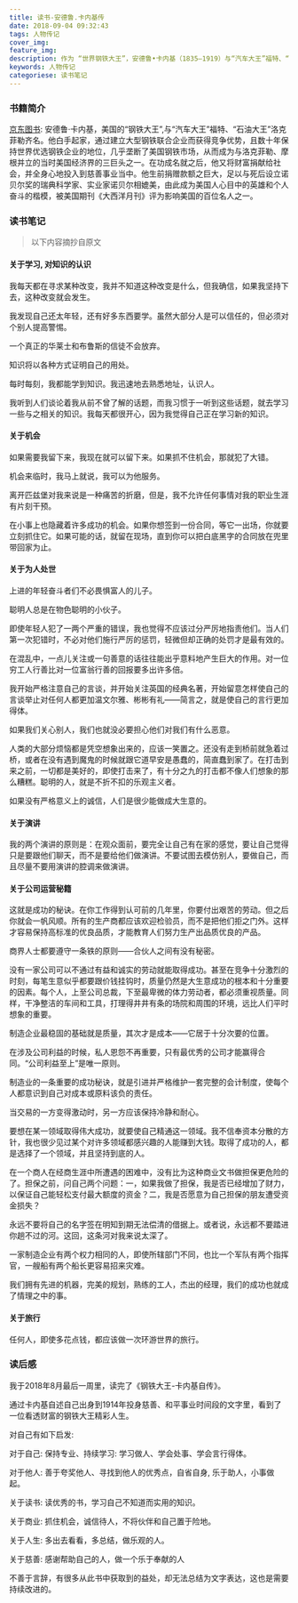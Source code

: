 ```yaml
---
title: 读书-安德鲁.卡内基传
date: 2018-09-04 09:32:43
tags: 人物传记
cover_img:
feature_img:
description: 作为 “世界钢铁大王”，安德鲁•卡内基（1835—1919）与“汽车大王”福特、“石油大王”洛克菲勒齐名。在这部自传中，卡内基讲述了一个苏格兰穷小子的成功历程。他建立起庞大的产业，积累起巨大的财富，然后又主动地、有条不紊地把所有的财富奉献给社会，用于建立公益基金，建造公共图书馆、博物馆、音乐厅等。 卡内基用他一生的丰富经历，向正在奋斗的年轻人、向事业有成的企业家、向关心社会的慈善家提出了各种有益的建议。这部自传的可贵之处还在于字里行间洋溢着的对亲人、朋友、工人阶层和家乡的爱，读来令人动容。 本书另附41幅插图，从个人成长、工作经历、婚姻生活、慈善事业、休闲娱乐等方面展示了“钢铁大王”安德鲁•卡内基有血有肉的传奇人生。
keywords: 人物传记
categoriese: 读书笔记
---
```


### 书籍简介
[京东图书](https://item.jd.com/31976943132.html): 安德鲁·卡内基，美国的“钢铁大王”,与“汽车大王”福特、“石油大王”洛克菲勒齐名。他白手起家，通过建立大型钢铁联合企业而获得竞争优势，且数十年保持世界优选钢铁企业的地位，几乎垄断了美国钢铁市场，从而成为与洛克菲勒、摩根并立的当时美国经济界的三巨头之一。在功成名就之后，他又将财富捐献给社会，并全身心地投入到慈善事业当中。他生前捐赠款额之巨大，足以与死后设立诺贝尔奖的瑞典科学家、实业家诺贝尔相媲美，由此成为美国人心目中的英雄和个人奋斗的楷模，被美国期刊《大西洋月刊》评为影响美国的百位名人之一。


### 读书笔记
> 以下内容摘抄自原文

#### 关于学习, 对知识的认识
我每天都在寻求某种改变，我并不知道这种改变是什么，但我确信，如果我坚持下去，这种改变就会发生。

我发现自己还太年轻，还有好多东西要学。虽然大部分人是可以信任的，但必须对个别人提高警惕。

一个真正的华莱士和布鲁斯的信徒不会放弃。

知识将以各种方式证明自己的用处。

每时每刻，我都能学到知识。我迅速地去熟悉地址，认识人。

我听到人们谈论着我从前不曾了解的话题，而我习惯于一听到这些话题，就去学习一些与之相关的知识。我每天都很开心，因为我觉得自己正在学习新的知识。

#### 关于机会
如果需要我留下来，我现在就可以留下来。如果抓不住机会，那就犯了大错。

机会来临时，我马上就说，我可以为他服务。

离开匹兹堡对我来说是一种痛苦的折磨，但是，我不允许任何事情对我的职业生涯有片刻干预。

在小事上也隐藏着许多成功的机会。如果你想签到一份合同，等它一出场，你就要立刻抓住它。如果可能的话，就留在现场，直到你可以把白底黑字的合同放在兜里带回家为止。

#### 关于为人处世
上进的年轻奋斗者们不必畏惧富人的儿子。

聪明人总是在物色聪明的小伙子。

即使年轻人犯了一两个严重的错误，我也觉得不应该过分严厉地指责他们。当人们第一次犯错时，不必对他们施行严厉的惩罚，轻微但却正确的处罚才是最有效的。

在混乱中，一点儿关注或一句善意的话往往能出乎意料地产生巨大的作用。对一位穷工人行善比对一位富翁行善的回报要多出许多倍。

我开始严格注意自己的言谈，并开始关注英国的经典名著，开始留意怎样使自己的言谈举止对任何人都更加温文尔雅、彬彬有礼——简言之，就是使自己的言行更加得体。

如果我们关心别人，我们也就没必要担心他们对我们有什么恶意。

人类的大部分烦恼都是凭空想象出来的，应该一笑置之。还没有走到桥前就急着过桥，或者在没有遇到魔鬼的时候就跟它道早安是愚蠢的，简直蠢到家了。在打击到来之前，一切都是美好的，即使打击来了，有十分之九的打击都不像人们想象的那么糟糕。聪明的人，就是不折不扣的乐观主义者。

如果没有严格意义上的诚信，人们是很少能做成大生意的。

#### 关于演讲
我的两个演讲的原则是：在观众面前，要完全让自己有在家的感觉，要让自己觉得只是要跟他们聊天，而不是要给他们做演讲。不要试图去模仿别人，要做自己，而且尽量不要用演讲的腔调来做演讲。

#### 关于公司运营秘籍
这就是成功的秘诀。在你工作得到认可前的几年里，你要付出艰苦的劳动。但之后你就会一帆风顺。所有的生产商都应该欢迎检验员，而不是把他们拒之门外。这样才容易保持高标准的优良品质，才能教育人们努力生产出品质优良的产品。

商界人士都要遵守一条铁的原则——合伙人之间有没有秘密。

没有一家公司可以不通过有益和诚实的劳动就能取得成功。甚至在竞争十分激烈的时刻，每笔生意似乎都要跟价钱挂钩时，质量仍然是大生意成功的根本和十分重要的因素。每个人，上至公司总裁，下至最卑微的体力劳动者，都必须重视质量。同样，干净整洁的车间和工具，打理得井井有条的场院和周围的环境，远比人们平时想象的重要。

制造企业最稳固的基础就是质量，其次才是成本——它居于十分次要的位置。

在涉及公司利益的时候，私人恩怨不再重要，只有最优秀的公司才能赢得合同。“公司利益至上”是唯一原则。

制造业的一条重要的成功秘诀，就是引进并严格维护一套完整的会计制度，使每个人都意识到自己对成本或原料该负的责任。

当交易的一方变得激动时，另一方应该保持冷静和耐心。

要想在某一领域取得伟大成功，就要使自己精通这一领域。我不信奉资本分散的方针，我也很少见过某个对许多领域都感兴趣的人能赚到大钱。取得了成功的人，都是选择了一个领域，并且坚持到底的人。

在一个商人在经商生涯中所遭遇的困难中，没有比为这种商业文书做担保更危险的了。担保之前，问自己两个问题：一，如果我做了担保，我是否已经增加了财力，以保证自己能轻松支付最大额度的资金？二，我是否愿意为自己担保的朋友遭受资金损失？

永远不要将自己的名字签在明知到期无法偿清的借据上。或者说，永远都不要踏进你趟不过的河。这回，这条河对我来说太深了。



一家制造企业有两个权力相同的人，即使所辖部门不同，也比一个军队有两个指挥官，一艘船有两个船长更容易招来灾难。

我们拥有先进的机器，完美的规划，熟练的工人，杰出的经理，我们的成功也就成了情理之中的事。

#### 关于旅行
任何人，即使多花点钱，都应该做一次环游世界的旅行。




### 读后感

我于2018年8月最后一周里，读完了《钢铁大王-卡内基自传》。

通过卡内基自述自己出身到1914年投身慈善、和平事业时间段的文字里，看到了一位看透财富的钢铁大王精彩人生。

对自己有如下启发:

对于自己: 保持专业、持续学习: 学习做人、学会处事、学会言行得体。

对于他人: 善于夸奖他人、寻找到他人的优秀点，自省自身, 乐于助人，小事做起。

关于读书: 读优秀的书，学习自己不知道而实用的知识。

关于商业: 抓住机会，诚信待人，不将伙伴和自己置于险地。

关于人生: 多出去看看，多总结，做乐观的人。

关于慈善: 感谢帮助自己的人，做一个乐于奉献的人

不善于言辞，有很多从此书中获取到的益处，却无法总结为文字表达，这也是需要持续改进的。


